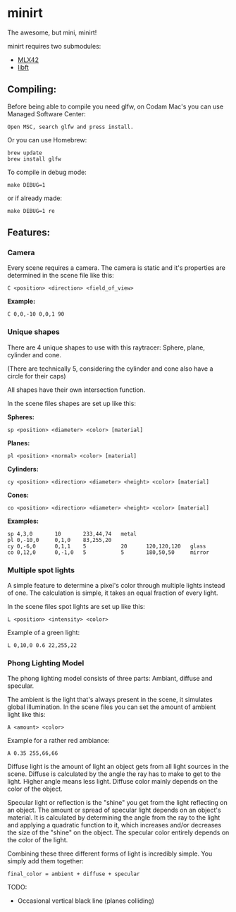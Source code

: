 # minirt
The awesome, but mini, minirt!

minirt requires two submodules:
 * [MLX42](https://github.com/codam-coding-college/MLX42)
 * [libft](https://github.com/mjoosten42/libft)

## Compiling:
	
Before being able to compile you need glfw, on Codam Mac's you can use Managed Software Center:

	Open MSC, search glfw and press install.

Or you can use Homebrew:

	brew update
	brew install glfw

To compile in debug mode:
	
	make DEBUG=1

or if already made:

	make DEBUG=1 re


## Features:

### Camera

Every scene requires a camera. The camera is static and it's properties are determined in the scene file like this:

	C <position> <direction> <field_of_view>

**Example:**

	C 0,0,-10 0,0,1 90

### Unique shapes

There are 4 unique shapes to use with this raytracer: Sphere, plane, cylinder and cone.

(There are technically 5, considering the cylinder and cone also have a circle for their caps)

All shapes have their own intersection function.

In the scene files shapes are set up like this:

**Spheres:**

	sp <position> <diameter> <color> [material]

**Planes:**

	pl <position> <normal> <color> [material]

**Cylinders:**

	cy <position> <direction> <diameter> <height> <color> [material]

**Cones:**

	co <position> <direction> <diameter> <height> <color> [material]

**Examples:**

	sp 4,3,0       10       233,44,74   metal
	pl 0,-10,0     0,1,0    83,255,20
	cy 0,-6,0      0,1,1    5           20      120,120,120   glass
	co 0,12,0      0,-1,0   5           5       180,50,50     mirror

### Multiple spot lights

A simple feature to determine a pixel's color through multiple lights instead of one. The calculation is simple, it takes an equal fraction of every light.

In the scene files spot lights are set up like this:

	L <position> <intensity> <color>

Example of a green light:

	L 0,10,0 0.6 22,255,22

### Phong Lighting Model

The phong lighting model consists of three parts: Ambiant, diffuse and specular.

The ambient is the light that's always present in the scene, it simulates global illumination. In the scene files you can set the amount of ambient light like this:

	A <amount> <color>

Example for a rather red ambiance:

	A 0.35 255,66,66

Diffuse light is the amount of light an object gets from all light sources in the scene. Diffuse is calculated by the angle the ray has to make to get to the light. Higher angle means less light. Diffuse color mainly depends on the color of the object.

Specular light or reflection is the "shine" you get from the light reflecting on an object. The amount or spread of specular light depends on an object's material. It is calculated by determining the angle from the ray to the light and applying a quadratic function to it, which increases and/or decreases the size of the "shine" on the object. The specular color entirely depends on the color of the light.

Combining these three different forms of light is incredibly simple. You simply add them together:

	final_color = ambient + diffuse + specular

TODO:
 * Occasional vertical black line (planes colliding)